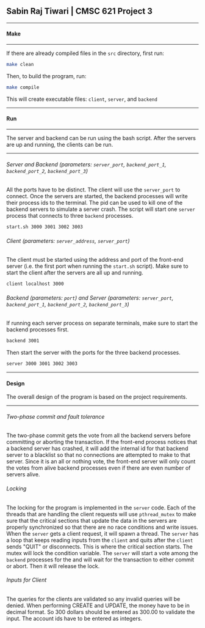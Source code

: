 ## Sabin Raj Tiwari | CMSC 621 Project 3

***
#### Make
***
If there are already compiled files in the `src` directory, first run:

```bash
make clean
```

Then, to build the program, run:

```bash
make compile
```

This will create executable files: `client`, `server`, and `backend`

***
#### Run
***
The server and backend can be run using the bash script. After the servers are up and running, the clients can be run.
***
###### Server and Backend (parameters: `server_port`, `backend_port_1`, `backend_port_2`, `backend_port_3`)
All the ports have to be distinct. The client will use the `server_port` to connect. Once the servers are started, the backend processes will write their process ids to the terminal. The pid can be used to kill one of the backend servers to simulate a server crash. The script will start one `server` process that connects to three `backend` processes.
```bash
start.sh 3000 3001 3002 3003
```
###### Client (parameters: `server_address`, `server_port`)
The client must be started using the address and port of the front-end server (i.e. the first port when running the `start.sh` script). Make sure to start the client after the servers are all up and running.
```bash
client localhost 3000
```
###### Backend (parameters: `port`) and Server (parameters: `server_port`, `backend_port_1`, `backend_port_2`, `backend_port_3`)
If running each server process on separate terminals, make sure to start the backend processes first.
```bash
backend 3001
```
Then start the server with the ports for the three backend processes.
```bash
server 3000 3001 3002 3003
```
***
#### Design
The overall design of the program is based on the project requirements.
***
###### Two-phase commit and fault tolerance
The two-phase commit gets the vote from all the backend servers before committing or aborting the transaction. If the front-end process notices that a backend server has crashed, it will add the internal id for that backend server to a blacklist so that no connections are attempted to make to that server. Since it is an all or nothing vote, the front-end server will only count the votes from alive backend processes even if there are even number of servers alive.
###### Locking
The locking for the program is implemented in the `server` code. Each of the threads that are handling the client requests will use `pthread_mutex` to make sure that the critical sections that update the data in the servers are properly synchronized so that there are no race conditions and write issues. When the `server` gets a client request, it will spawn a thread. The `server` has a loop that keeps reading inputs from the `client` and quits after the `client` sends "QUIT" or disconnects. This is where the critical section starts. The mutex will lock the condition variable. The `server` will start a vote among the `backend` processes for the and will wait for the transaction to either commit or abort. Then it will release the lock.
###### Inputs for Client
The queries for the clients are validated so any invalid queries will be denied. When performing CREATE and UPDATE, the money have to be in decimal format. So 300 dollars should be entered as 300.00 to validate the input. The account ids have to be entered as integers.